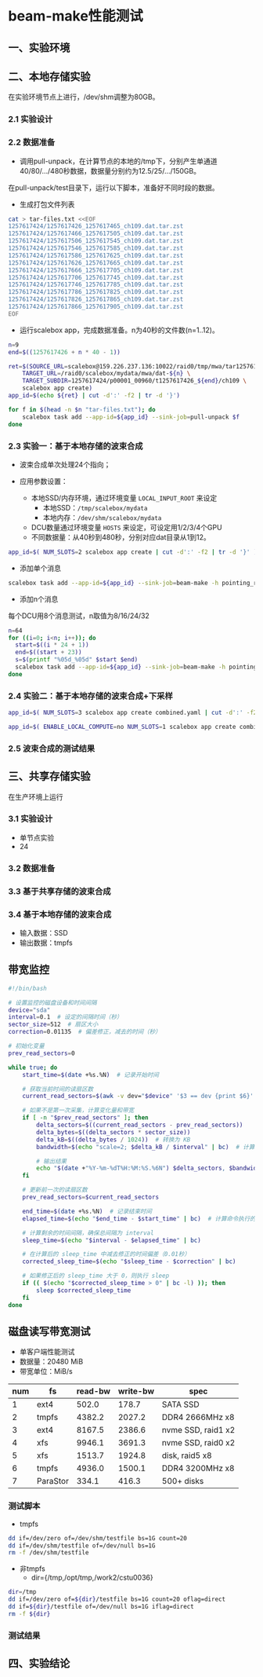 # beam-make性能测试

## 一、实验环境


## 二、本地存储实验

在实验环境节点上进行，/dev/shm调整为80GB。

### 2.1 实验设计

### 2.2 数据准备
- 调用pull-unpack，在计算节点的本地的/tmp下，分别产生单通道40/80/.../480秒数据，数据量分别约为12.5/25/.../150GB。

在pull-unpack/test目录下，运行以下脚本，准备好不同时段的数据。

- 生成打包文件列表

```sh
cat > tar-files.txt <<EOF
1257617424/1257617426_1257617465_ch109.dat.tar.zst
1257617424/1257617466_1257617505_ch109.dat.tar.zst
1257617424/1257617506_1257617545_ch109.dat.tar.zst
1257617424/1257617546_1257617585_ch109.dat.tar.zst
1257617424/1257617586_1257617625_ch109.dat.tar.zst
1257617424/1257617626_1257617665_ch109.dat.tar.zst
1257617424/1257617666_1257617705_ch109.dat.tar.zst
1257617424/1257617706_1257617745_ch109.dat.tar.zst
1257617424/1257617746_1257617785_ch109.dat.tar.zst
1257617424/1257617786_1257617825_ch109.dat.tar.zst
1257617424/1257617826_1257617865_ch109.dat.tar.zst
1257617424/1257617866_1257617905_ch109.dat.tar.zst
EOF
```

- 运行scalebox app，完成数据准备。n为40秒的文件数(n=1..12)。

```sh
n=9
end=$((1257617426 + n * 40 - 1))

ret=$(SOURCE_URL=scalebox@159.226.237.136:10022/raid0/tmp/mwa/tar1257617424 \
    TARGET_URL=/raid0/scalebox/mydata/mwa/dat-${n} \
    TARGET_SUBDIR=1257617424/p00001_00960/t1257617426_${end}/ch109 \
    scalebox app create)
app_id=$(echo ${ret} | cut -d':' -f2 | tr -d '}')

for f in $(head -n $n "tar-files.txt"); do
    scalebox task add --app-id=${app_id} --sink-job=pull-unpack $f
done


```

### 2.3 实验一：基于本地存储的波束合成

- 波束合成单次处理24个指向；

- 应用参数设置：
  - 本地SSD/内存环境，通过环境变量 ```LOCAL_INPUT_ROOT``` 来设定
    - 本地SSD：```/tmp/scalebox/mydata```
    - 本地内存：```/dev/shm/scalebox/mydata```
  - DCU数量通过环境变量 ```HOSTS``` 来设定，可设定用1/2/3/4个GPU
  - 不同数据量：从40秒到480秒，分别对应dat目录从1到12。

```sh
app_id=$( NUM_SLOTS=2 scalebox app create | cut -d':' -f2 | tr -d '}' )
```

- 添加单个消息
```sh
scalebox task add --app-id=${app_id} --sink-job=beam-make -h pointing_range=p00001_00960 1257617424/p00001_00024/t1257617426_1257617625/ch109
```

- 添加n个消息

每个DCU用8个消息测试，n取值为8/16/24/32

```sh
n=64
for ((i=0; i<n; i++)); do
  start=$((i * 24 + 1))
  end=$((start + 23))
  s=$(printf "%05d_%05d" $start $end)
  scalebox task add --app-id=${app_id} --sink-job=beam-make -h pointing_range=p00001_00960 1257617424/p${s}/t1257617426_1257617745/ch109
done
```

### 2.4 实验二：基于本地存储的波束合成+下采样

```sh
app_id=$( NUM_SLOTS=3 scalebox app create combined.yaml | cut -d':' -f2 | tr -d '}' )
```

```sh
app_id=$( ENABLE_LOCAL_COMPUTE=no NUM_SLOTS=1 scalebox app create combined.yaml | cut -d':' -f2 | tr -d '}' )
```


### 2.5 波束合成的测试结果


## 三、共享存储实验
在生产环境上运行
### 3.1 实验设计
- 单节点实验
- 24

### 3.2 数据准备

### 3.3 基于共享存储的波束合成

### 3.4 基于本地存储的波束合成

- 输入数据：SSD
- 输出数据：tmpfs


## 带宽监控


```sh
#!/bin/bash

# 设置监控的磁盘设备和时间间隔
device="sda"
interval=0.1  # 设定的间隔时间（秒）
sector_size=512  # 扇区大小
correction=0.01135  # 偏差修正，减去的时间（秒）

# 初始化变量
prev_read_sectors=0

while true; do
    start_time=$(date +%s.%N)  # 记录开始时间

    # 获取当前时间的读扇区数
    current_read_sectors=$(awk -v dev="$device" '$3 == dev {print $6}' /proc/diskstats)

    # 如果不是第一次采集，计算变化量和带宽
    if [ -n "$prev_read_sectors" ]; then
        delta_sectors=$((current_read_sectors - prev_read_sectors))
        delta_bytes=$((delta_sectors * sector_size))
        delta_kB=$((delta_bytes / 1024))  # 转换为 KB
        bandwidth=$(echo "scale=2; $delta_kB / $interval" | bc)  # 计算带宽，单位：KB/s

        # 输出结果
        echo "$(date +"%Y-%m-%dT%H:%M:%S.%6N") $delta_sectors, $bandwidth kB/s" >> /dev/shm/diskstats.txt
    fi

    # 更新前一次的读扇区数
    prev_read_sectors=$current_read_sectors

    end_time=$(date +%s.%N)  # 记录结束时间
    elapsed_time=$(echo "$end_time - $start_time" | bc)  # 计算命令执行的时间

    # 计算剩余的时间间隔，确保总间隔为 interval
    sleep_time=$(echo "$interval - $elapsed_time" | bc)

    # 在计算后的 sleep_time 中减去修正的时间偏差（0.01秒）
    corrected_sleep_time=$(echo "$sleep_time - $correction" | bc)

    # 如果修正后的 sleep_time 大于 0，则执行 sleep
    if (( $(echo "$corrected_sleep_time > 0" | bc -l) )); then
        sleep $corrected_sleep_time
    fi
done

```


## 磁盘读写带宽测试

- 单客户端性能测试
- 数据量：20480 MiB
- 带宽单位：MiB/s

| num |  fs     | read-bw|write-bw|   spec                  |
| --- | ------- | ------ | ------ | ----------------------- |
|  1  |  ext4   |  502.0 |  178.7 | SATA SSD                |
|  2  |  tmpfs  | 4382.2 | 2027.2 | DDR4 2666MHz x8         |
|  3  |  ext4   | 8167.5 | 2386.6 | nvme SSD, raid1 x2      |
|  4  |  xfs    | 9946.1 | 3691.3 | nvme SSD, raid0 x2      |
|  5  |  xfs    | 1513.7 | 1924.8 | disk, raid5 x8          |
|  6  |  tmpfs  | 4936.0 | 1500.1 | DDR4 3200MHz x8         |
|  7  | ParaStor|  334.1 |  416.3 | 500+ disks              |

### 测试脚本
- tmpfs
```sh
dd if=/dev/zero of=/dev/shm/testfile bs=1G count=20 
dd if=/dev/shm/testfile of=/dev/null bs=1G
rm -f /dev/shm/testfile
```

- 非tmpfs
  - dir={/tmp,/opt/tmp,/work2/cstu0036}
```sh
dir=/tmp
dd if=/dev/zero of=${dir}/testfile bs=1G count=20 oflag=direct
dd if=${dir}/testfile of=/dev/null bs=1G iflag=direct
rm -f ${dir}
```

### 测试结果

## 四、实验结论


